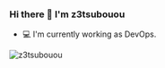 ### Hi there 👋  I'm z3tsubouou 
<!-- - 🌱  I'm student. -->
- 💻  I'm currently working as DevOps.

<!-- **2022 Goals**
- 📦  Complete a Google UX course. -->

<img src="https://github-readme-stats.vercel.app/api?username=z3tsubouou&show_icons=true&theme=tokyonight" alt="z3tsubouou" />
 
<!-- **Let's connect**: [Instagram](https://instagram.com/delucif) • [Youtube](https://www.youtube.com/c/ulziibox) • [Website](https://ulziibox.dev/) • [Twitter](https://twitter.com/ulziibox) -->


<!--
**z3tsubouou/z3tsubouou** is a ✨ _special_ ✨ repository because its `README.md` (this file) appears on your GitHub profile.

Here are some ideas to get you started:

- 🔭 I’m currently working on ...
- 🌱 I’m currently learning ...
- 👯 I’m looking to collaborate on ...
- 🤔 I’m looking for help with ...
- 💬 Ask me about ...
- 📫 How to reach me: ...
- 😄 Pronouns: ...
- ⚡ Fun fact: ...
-->
